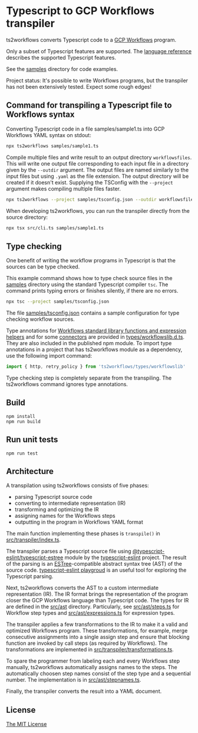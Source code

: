 # Typescript to GCP Workflows transpiler

ts2workflows converts Typescript code to a [GCP Workflows](https://cloud.google.com/workflows/docs/apis) program.

Only a subset of Typescript features are supported. The [language reference](language_reference.md) describes the supported Typescript features.

See the [samples](samples) directory for code examples.

Project status: It's possible to write Workflows programs, but the transpiler has not been extensively tested. Expect some rough edges!

## Command for transpiling a Typescript file to Workflows syntax

Converting Typescript code in a file samples/sample1.ts into GCP Workflows YAML syntax on stdout:

```sh
npx ts2workflows samples/sample1.ts
```

Compile multiple files and write result to an output directory `workflowsfiles`. This will write one output file corresponding to each input file in a directory given by the `--outdir` argument. The output files are named similarly to the input files but using `.yaml` as the file extension. The output directory will be created if it doesn't exist. Supplying the TSConfig with the `--project` argument makes compiling multiple files faster.

```sh
npx ts2workflows --project samples/tsconfig.json --outdir workflowsfiles samples/*.ts
```

When developing ts2workflows, you can run the transpiler directly from the source directory:

```sh
npx tsx src/cli.ts samples/sample1.ts
```

## Type checking

One benefit of writing the workflow programs in Typescript is that the sources can be type checked.

This example command shows how to type check source files in the [samples](samples) directory using the standard Typescript compiler `tsc`. The command prints typing errors or finishes silently, if there are no errors.

```sh
npx tsc --project samples/tsconfig.json
```

The file [samples/tsconfig.json](samples/tsconfig.json) contains a sample configuration for type checking workflow sources.

Type annotations for [Workflows standard library functions and expression helpers](https://cloud.google.com/workflows/docs/reference/stdlib/overview) and for some [connectors](https://cloud.google.com/workflows/docs/reference/googleapis) are provided in [types/workflowslib.d.ts](types/workflowslib.d.ts). They are also included in the published npm module. To import type annotations in a project that has ts2workflows module as a dependency, use the following import command:

```javascript
import { http, retry_policy } from 'ts2workflows/types/workflowslib'
```

Type checking step is completely separate from the transpiling. The ts2workflows command ignores type annotations.

## Build

```
npm install
npm run build
```

## Run unit tests

```
npm run test
```

## Architecture

A transpilation using ts2workflows consists of five phases:

- parsing Typescript source code
- converting to intermediate representation (IR)
- transforming and optimizing the IR
- assigning names for the Workflows steps
- outputting in the program in Workflows YAML format

The main function implementing these phases is `transpile()` in [src/transpiler/index.ts](src/transpiler/index.ts).

The transpiler parses a Typescript source file using [@typescript-eslint/typescript-estree](https://www.npmjs.com/package/@typescript-eslint/typescript-estree) module by the [typescript-eslint](https://typescript-eslint.io/) project. The result of the parsing is an [ESTree](https://github.com/estree/estree/blob/master/README.md)-compatible abstract syntax tree (AST) of the source code. [typescript-eslint playgroud](https://typescript-eslint.io/play/) is an useful tool for exploring the Typescript parsing.

Next, ts2workflows converts the AST to a custom intermediate representation (IR). The IR format brings the representation of the program closer the GCP Workflows language than Typescript code. The types for IR are defined in the [src/ast](src/ast) directory. Particularly, see [src/ast/steps.ts](src/ast/steps.ts) for Workflow step types and [src/ast/expressions.ts](src/ast/expressions.ts) for expression types.

The transpiler applies a few transformations to the IR to make it a valid and optimized Workflows program. These transformations, for example, merge consecutive assignments into a single assign step and ensure that blocking function are invoked by call steps (as required by Workflows). The transformations are implemented in [src/transpiler/transformations.ts](src/transpiler/transformations.ts).

To spare the programmer from labeling each and every Workflows step manually, ts2workflows automatically assigns names to the steps. The automatically choosen step names consist of the step type and a sequential number. The implementation is in [src/ast/stepnames.ts](src/ast/stepnames.ts).

Finally, the transpiler converts the result into a YAML document.

## License

[The MIT License](LICENSE)
